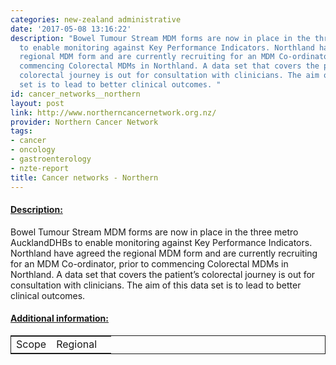 ```yaml
---
categories: new-zealand administrative
date: '2017-05-08 13:16:22'
description: "Bowel Tumour Stream MDM forms are now in place in the three metro AucklandDHBs
  to enable monitoring against Key Performance Indicators. Northland have agreed the
  regional MDM form and are currently recruiting for an MDM Co-ordinator, prior to
  commencing Colorectal MDMs in Northland. A data set that covers the patient\u2019s
  colorectal journey is out for consultation with clinicians. The aim of this data
  set is to lead to better clinical outcomes. "
id: cancer_networks__northern
layout: post
link: http://www.northerncancernetwork.org.nz/
provider: Northern Cancer Network
tags:
- cancer
- oncology
- gastroenterology
- nzte-report
title: Cancer networks - Northern
---
```



 <h4> <u>Description:</u> </h4>
Bowel Tumour Stream MDM forms are now in place in the three metro AucklandDHBs to enable monitoring against Key Performance Indicators. Northland have agreed the regional MDM form and are currently recruiting for an MDM Co-ordinator, prior to commencing Colorectal MDMs in Northland. A data set that covers the patient’s colorectal journey is out for consultation with clinicians. The aim of this data set is to lead to better clinical outcomes. 
 <h4> <u>Additional information:</u> </h4>
 <table style="border: 1px solid">
 <tr> <td width="40%">Scope</td> <td>Regional</td> </tr>
 </table>